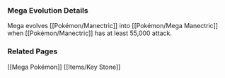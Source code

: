 ### Mega Evolution Details
Mega evolves [[Pokémon/Manectric]] into [[Pokémon/Mega Manectric]] when [[Pokémon/Manectric]] has at least 55,000 attack.

### Related Pages
[[Mega Pokémon]]
[[Items/Key Stone]]